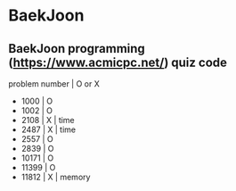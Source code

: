 # BaekJoon
BaekJoon programming (https://www.acmicpc.net/)  quiz code
---

problem number | O or X

* 1000    | O
* 1002    | O
* 2108    | X    | time
* 2487    | X    | time
* 2557    | O
* 2839    | O
* 10171   | O
* 11399   | O
* 11812   | X    | memory
